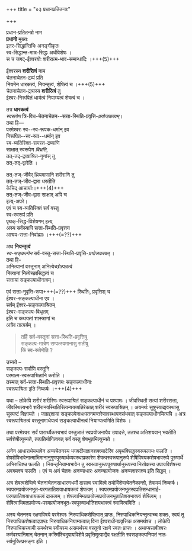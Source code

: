 +++
title = "०३ प्रधानप्रतितन्त्रः"

+++

प्रधान-प्रतितन्त्रो नाम  
**प्रधानो** मुख्यः  
इतर-सिद्धान्तिभिः अनङ्गीकृतः  
स्व-सिद्धान्त-मात्र-सिद्धः अर्थविशेषः ।  
स च जगद्-ईश्वरयोः शरीरात्म-भाव-सम्बन्धादिः ।+++(5)+++  

ईश्वरस्य **शरीरित्वं** नाम  
चेतनाचेतन-द्रव्यं प्रति  
नियमेन धारकत्वं, नियन्तृत्वं, शेषित्वं च ।+++(5)+++  
चेतनाचेतन-द्रव्यस्य **शरीरित्वं** तु  
ईश्वर-निरूपितं धार्यत्वं नियाम्यत्वं शेषत्वं च ।

तत्र **धारकत्वं**  
_स्वरूपेण_ त्रि-विध-चेतनाचेतन--सत्ता-स्थिति-प्रवृत्ति-_प्रयोजकत्वम्_।  
तथा हि—  
परमेश्वरः स्व--स्व-रूपक-धर्मान् इव  
निरूपित--स्व-रूप--धर्मान् इव  
स्व-व्यतिरिक्त-समस्त-द्रव्याणि  
साक्षात् स्वरूपेण _बिभ्रति_,  
तत्-तद्-द्रव्याश्रित-गुणांस् तु  
तत्-तद्-द्वारेति । 

तत्-तज्-जीवैर् ध्रियमाणानि शरीराणि तु  
तत्-तज्-जीव-द्वारा धरतीति  
केचिद् आचार्याः।+++(4)+++  
तत्-तज्-जीव-द्वारा साक्षाद् अपि च  
इत्य्-अपरे।  
एवं च स्व-व्यतिरिक्तं सर्वं वस्तु  
स्व-स्वरूपं प्रति  
पृथक्-सिद्ध-विशेषणम् इत्य्  
अस्य सर्वस्यापि सत्ता-स्थिति-प्रवृत्तय  
आश्रय-सत्ता-निर्वाह्याः ।+++(=??)+++

अथ **नियन्तृत्वं**  
_स्व-सङ्कल्पेन_ सर्व-वस्तु-सत्ता-स्थिति-प्रवृत्ति-_प्रयोजकत्वम्_ ।  
तथा हि-  
अनित्यानां वस्तूनाम् अनित्येच्छोत्पन्नत्वं  
नित्यानां नित्येच्छासिद्धत्वं च  
सत्तायां सङ्कल्पाधीनत्वम्।  

एवं सत्ता-नुवृत्ति-रूपा+++(=??)+++ स्थितिः, प्रवृत्तिश् च  
ईश्वर-सङ्कल्पाधीना एव ।  
सर्वम् ईश्वर-सङ्कल्पाश्रितम्  
ईश्वर-सङ्कल्प-विधृतम्  
इति च कथयतां शास्त्राणां च  
अत्रैव तात्पर्यम् ।

> तर्हि सर्व-वस्तूनां सत्ता-स्थिति-प्रवृत्तिषु  
सङ्कल्प-मात्रेण सम्पत्स्यमानासु सतीषु  
किं स्व-रूपेणेति ?  

उच्यते –  
सङ्कल्पः सर्वाणि वस्तूनि  
परमात्म-स्वरूपाश्रितानि करोति ।  
तस्मात् सर्व-सत्ता-स्थिति-प्रवृत्तयः सङ्कल्पाधीनाः  
स्वरूपाश्रिता इति निष्कर्षः ।+++(4)+++

यथा – लोकेपि शरीरं शरीरिणः स्वरूपाश्रितं सङ्कल्पाधीनं च पश्यामः । जीवस्थितौ सत्यां शरीरसत्ता, जीवस्थित्यभावे शरीरानवस्थितिरित्यन्वयव्यतिरेकात् शरीरं स्वरूपाश्रितम् । अयमर्थः सुषुप्त्याद्यवस्थासु सुस्पष्टं विज्ञायते । जाग्रद्दशायां सङ्कल्पेनाधःपतनमन्तरेणावस्थापनसंभवात् सङ्कल्पाधीनमित्यपि । अत्र स्वरूपाश्रितत्वं वस्तूनामाधेयत्वं सङ्कल्पाधीनत्वं नियाम्यत्वमिति विशेषः ।

तथा परमेश्वरः सर्वं पारार्थ्यैकस्वभावं वस्तुजातं स्वप्रयोजनायैव उपादत्ते, ततश्च अतिशयवान् भवतीति सर्वशेषीत्युच्यते, तत्प्रतियोगित्ववत् सर्वं वस्तु शेषभूतमित्युच्यते ।

अनेन आधाराधेयभावेन अन्यचेतनस्य भगवदीयज्ञानशक्त्यादेरिव अपृथक्सिद्धस्वरूपलाभः फलति । शेषशेषिभावेनात्माभिमानानुगुणपुरुषार्थव्यवस्थाप्रकारेण शेषत्वस्वरूपानुरूपे शेषिविषयकशेषभावरूपे पुरुषार्थे अभिरुचिश्च फलति । नियन्तृनियाम्यभावेन तु स्वरूपानुरूपपुरुषार्थानुरूपस्य निरपेक्षस्य उपायविशेषस्य अवगमश्च फलति । एवं च अयं चेतनः अनन्याधारः अनन्यप्रयोजनः अनन्यशरणश्च इति सिद्धम् ।

अत्र शेषत्वशेषित्वे चेतनाचेतनसाधारणधर्मौ दासत्व स्वामित्वे तयोर्विशेषाचेतनैकान्तौ, तेषामयं निष्कर्षः। स्वपरमप्रयोजनभूत-परगतातिशयाधायकत्वं शेषत्वम् । स्वपरमप्रयोजनभूतस्वप्रतिसन्धानार्ह-परगतातिशयाधायकत्वं दासत्वम् । शेषत्वाभिमतप्रयोज्यप्रयोजनभूतातिशयभाक्त्वं शेषित्वम् । शेषित्वाभिमतप्रयोज्य-परमप्रयोजनभूत-स्वपुरुषार्थातिशयभाक्त्वं स्वामित्वमिति ।

अस्य चेतनस्य रक्षणविषये परमेश्वरः निरुपाधिकशेषित्वात् प्राप्तः, निरुपाधिकनियन्तृत्वाच्च शक्तः, स्वयं तु निरुपाधिकशेषत्वादप्राप्तः निरुपाधिकनियाम्यत्वात् विना ईश्वराधीनप्रवृत्तिक असमर्थश्च । लोकेपि निरुपाधिकस्वामी समर्थश्च स्वीयस्य असमर्थस्य वस्तुनो रक्षणे स्वतः प्राप्तः । अथाप्यसावीश्वरः कर्मवश्यानिमान् चेतनान् कस्मिंश्चिदुपायविशेषे प्रवृत्तिमुत्पाद्यैव रक्षतीति स्वसङ्कल्पनियतं नातः सर्वमुक्तिप्रसङ्गः इति ।

